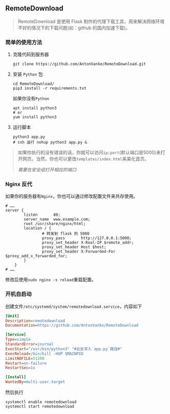 ## RemoteDownload

> RemoteDownload 是使用 Flask 制作的代理下载工具，用来解决网络环境不好的情况下的下载问题(如：github 的国内加速下载)。

### 简单的使用方法

1. 克隆代码到服务器

   ```shell
   git clone https://github.com/AntonVanke/RemoteDownload.git
   ```

2. 安装 `Python` 包

   ```shell
   cd RemoteDownload/
   pip3 install -r requirements.txt
   ```

   如果你没有`Python`

   ```shell
   apt install python3
   # or
   yum install python3
   ```

3. 运行脚本

   ```shell
   python3 app.py
   # ssh 运行 nohup python3 app.py &
   ```

> 如果你执行的没有错误的话，你就可以访问`ip:port`(默认端口是5000)来打开网页。当然，你也可以更改`templates/index.html`来美化首页。
>
> *需要在安全组打开相应的端口*

### Nginx 反代

如果你的服务器有`Nginx`，你也可以通过修改配置文件来共存使用。

```nginx
# ……
server {
        listen       80;
        server_name  www.example.com;
        root /usr/share/nginx/html;
        location / {
        		# 转发到 flask 的 5000
                proxy_pass       http://127.0.0.1:5000;
                proxy_set_header X-Real-IP $remote_addr;
                proxy_set_header Host $host;
                proxy_set_header X-Forwarded-For $proxy_add_x_forwarded_for;
        }
    }
# ……
```

修改后使用`sudo nginx -s reload`重载配置。

### 开机自启动

创建文件`/etc/systemd/system/remotedownload.service`，内容如下

```ini
[Unit]
Description=remotedownload
Documentation=https://github.com/AntonVanke/RemoteDownload

[Service]
Type=simple
StandardError=journal
ExecStart="/usr/bin/python3" "#此处写入`app.py`路径#"
ExecReload=/bin/kill -HUP $MAINPID
LimitNOFILE=51200
Restart=on-failure
RestartSec=1s

[Install]
WantedBy=multi-user.target
```

然后执行

```shell
systemctl enable remotedownload
systemctl start remotedownload
```

